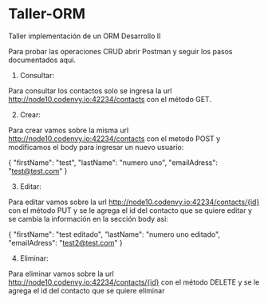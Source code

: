 # Taller-ORM
Taller implementación de un ORM Desarrollo II

Para probar las operaciones CRUD abrir Postman y seguir los pasos documentados aqui.

1. Consultar: 

Para consultar los contactos solo se ingresa la url http://node10.codenvy.io:42234/contacts con el método GET.

2. Crear: 

Para crear vamos sobre la misma url http://node10.codenvy.io:42234/contacts con el metodo POST y modificamos el body 
para ingresar un nuevo usuario:

{
  "firstName": "test",
  "lastName": "numero uno",
  "emailAdress": "test@test.com"
}


3. Editar:

Para editar vamos sobre la url http://node10.codenvy.io:42234/contacts/{id} con el método PUT y se le
agrega el id del contacto que se quiere editar y se cambia la información en la sección body asi:

{
  "firstName": "test editado",
  "lastName": "numero uno editado",
  "emailAdress": "test2@test.com"
}

4. Eliminar:

Para eliminar vamos sobre la url http://node10.codenvy.io:42234/contacts/{id} con el método
DELETE y se le agrega el id del contacto que se quiere eliminar
